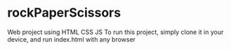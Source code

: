 # rockPaperScissors
Web project using HTML CSS JS
To run this project, simply clone it in your device, and run index.html with any browser
